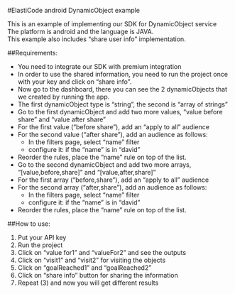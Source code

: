 #ElastiCode android DynamicObject example

This is an example of implementing our SDK for DynamicObject service  
The platform is android and the language is JAVA.  
This example also includes “share user info” implementation.

##Requirements:

- You need to integrate our SDK with premium integration
- In order to use the shared information, you need to run the project once with your key and click on “share info”.
- Now go to the dashboard, there you can see the 2 dynamicObjects that we created by running the app.
- The first dynamicObject type is “string”, the second is “array of strings” 
- Go to the first dynamicObject and add two more values, “value before share” and “value after share”
- For the first value (“before share”), add an “apply to all” audience
- For the second value (“after share”), add an audience as follows:
	- In the filters page, select “name” filter
	- configure it: if the “name” is in “david”
- Reorder the rules, place the “name” rule on top of the list.
- Go to the second dynamicObject and add two more arrays, “[value,before,share]” and “[value,after,share]”
- For the first array (“before,share”), add an “apply to all” audience
- For the second array (“after,share”), add an audience as follows:
	- In the filters page, select “name” filter
	- configure it: if the “name” is in “david”
- Reorder the rules, place the “name” rule on top of the list.


##How to use:

1) Put your API key  
2) Run the project    
3) Click on “value for1” and “valueFor2” and see the outputs  
4) Click on “visit1” and “visit2” for visiting the objects   
5) Click on “goalReached1” and “goalReached2”  
6) Click on “share info” button for sharing the information  
7) Repeat (3) and now you will get different results
